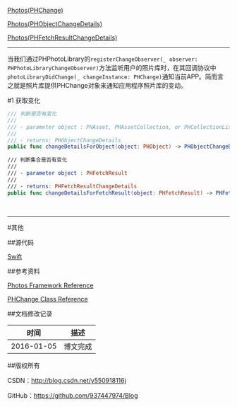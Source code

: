 [Photos(PHChange)](https://github.com/937447974/Blog/blob/master/IOS/Media%20Layer/Photos/Photos(PHChange).md)

[Photos(PHObjectChangeDetails)](https://github.com/937447974/Blog/blob/master/IOS/Media%20Layer/Photos/Photos(PHObjectChangeDetails).md)

[Photos(PHFetchResultChangeDetails)](https://github.com/937447974/Blog/blob/master/IOS/Media%20Layer/Photos/Photos(PHFetchResultChangeDetails).md)

---

当我们通过PHPhotoLibrary的`registerChangeObserver(_ observer: PHPhotoLibraryChangeObserver)`方法监听用户的照片库时，在其回调协议中`photoLibraryDidChange(_ changeInstance: PHChange)`通知当前APP。简而言之就是照片库提供PHChange对象来通知应用程序照片库的变动。

#1 获取变化

```swift
/// 判断是否有变化
///
/// - parameter object : PHAsset, PHAssetCollection, or PHCollectionList object.
///
/// - returns: PHObjectChangeDetails
public func changeDetailsForObject(object: PHObject) -> PHObjectChangeDetails?
    
/// 判断集合是否有变化
///
/// - parameter object : PHFetchResult
///
/// - returns: PHFetchResultChangeDetails
public func changeDetailsForFetchResult(object: PHFetchResult) -> PHFetchResultChangeDetails?
```

&#160;

----------

#其他

##源代码

[Swift](https://github.com/937447974/Swift)

##参考资料

[Photos Framework Reference](https://developer.apple.com/library/ios/documentation/Photos/Reference/Photos_Framework/index.html)

[PHChange Class Reference](https://developer.apple.com/library/ios/documentation/Photos/Reference/PHChange_Class/index.html)

##文档修改记录

| 时间 | 描述 |
| ---- | ---- |
| 2016-01-05 | 博文完成 |

##版权所有

CSDN：http://blog.csdn.net/y550918116j

GitHub：https://github.com/937447974/Blog